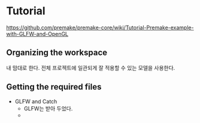 
# Tutorial 

https://github.com/premake/premake-core/wiki/Tutorial-Premake-example-with-GLFW-and-OpenGL

## Organizing the workspace

내 맘대로 한다. 전체 프로젝트에 일관되게 잘 적용할 수 있는 모델을 사용한다. 

## Getting the required files

- GLFW and Catch 
  - GLFW는 받아 두었다. 
  - 
